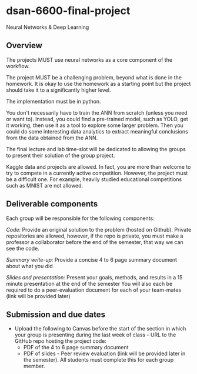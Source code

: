 # dsan-6600-final-project
Neural Networks &amp; Deep Learning


## Overview

The projects MUST use neural networks as a core component of the workflow.

The project MUST be a challenging problem, beyond what is done in the homework. It is okay to use the homework as a starting point but the project should take it to a significantly higher level.

The implementation must be in python.

You don't necessarily have to train the ANN from scratch (unless you need or want to). Instead, you could find a pre-trained model, such as YOLO, get it working, then use it as a tool to explore some larger problem. Then you could do some interesting data analytics to extract meaningful conclusions from the data obtained from the ANN.

The final lecture and lab time-slot will be dedicated to allowing the groups to present their solution of the group project.

Kaggle data and projects are allowed. In fact, you are more than welcome to try to compete in a currently active competition. However, the project must be a difficult one. For example, heavily studied educational competitions such as MNIST are not allowed.



## Deliverable components

Each group will be responsible for the following components:

*Code:* Provide an original solution to the problem (hosted on Github). Private repositories are allowed, however, if the repo is private, you must make a professor a collaborator before the end of the semester, that way we can see the code.

*Summary write-up:* Provide a concise 4 to 6 page summary document about what you did

*Slides and presentation:* Present your goals, methods, and results in a 15 minute presentation at the end of the semester
You will also each be required to do a peer-evaluation document for each of your team-mates (link will be provided later)


## Submission and due dates

- Upload the following to Canvas before the start of the section in which your group is presenting during the last week of class - URL to the GitHub repo hosting the project code:
   - PDF of the 4 to 6 page summary document 
   - PDF of slides - Peer review evaluation (link will be provided later in the semester). All students must complete this for each group member.